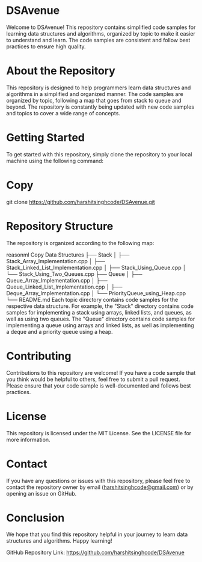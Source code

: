 # DSAvenue
Welcome to DSAvenue! This repository contains simplified code samples for learning data structures and algorithms, organized by topic to make it easier to understand and learn. The code samples are consistent and follow best practices to ensure high quality.

# About the Repository
This repository is designed to help programmers learn data structures and algorithms in a simplified and organized manner. The code samples are organized by topic, following a map that goes from stack to queue and beyond. The repository is constantly being updated with new code samples and topics to cover a wide range of concepts.

# Getting Started
To get started with this repository, simply clone the repository to your local machine using the following command:

# Copy
git clone https://github.com/harshitsinghcode/DSAvenue.git

# Repository Structure
The repository is organized according to the following map:

reasonml
Copy
Data Structures
├── Stack
│   ├── Stack_Array_Implementation.cpp
│   ├── Stack_Linked_List_Implementation.cpp
│   ├── Stack_Using_Queue.cpp
│   └── Stack_Using_Two_Queues.cpp
├── Queue
│   ├── Queue_Array_Implementation.cpp
│   ├── Queue_Linked_List_Implementation.cpp
│   ├── Deque_Array_Implementation.cpp
│   └── PriorityQueue_using_Heap.cpp
└── README.md
Each topic directory contains code samples for the respective data structure. For example, the "Stack" directory contains code samples for implementing a stack using arrays, linked lists, and queues, as well as using two queues. The "Queue" directory contains code samples for implementing a queue using arrays and linked lists, as well as implementing a deque and a priority queue using a heap.

# Contributing
Contributions to this repository are welcome! If you have a code sample that you think would be helpful to others, feel free to submit a pull request. Please ensure that your code sample is well-documented and follows best practices.

# License
This repository is licensed under the MIT License. See the LICENSE file for more information.

# Contact
If you have any questions or issues with this repository, please feel free to contact the repository owner by email (harshitsinghcode@gmail.com) or by opening an issue on GitHub.

# Conclusion
We hope that you find this repository helpful in your journey to learn data structures and algorithms. Happy learning!

GitHub Repository Link: https://github.com/harshitsinghcode/DSAvenue

